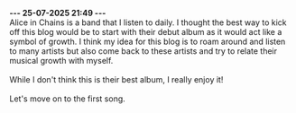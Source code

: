 <b>--- 25-07-2025 21:49 ---</b>
<br/>
Alice in Chains is a band that I listen to daily. I thought the best way to kick off this blog would be to start with their debut album as it would act like a symbol of growth. I think my idea for this blog is to roam around and listen to many artists but also come back to these artists and try to relate their musical growth with myself.
<br/><br/>
While I don't think this is their best album, I really enjoy it!
<br/><br/>
Let's move on to the first song.